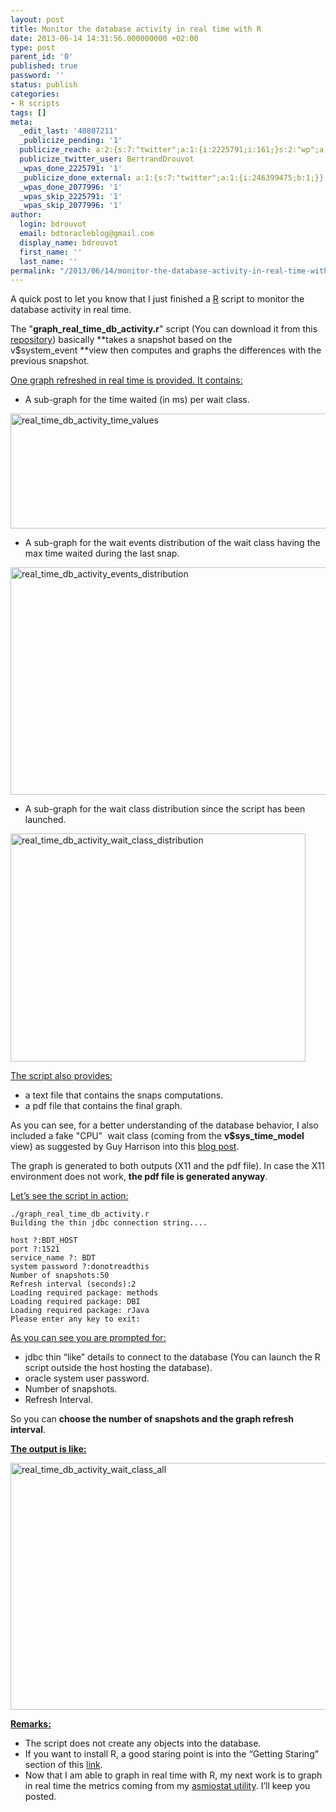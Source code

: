 ```yaml
---
layout: post
title: Monitor the database activity in real time with R
date: 2013-06-14 14:31:56.000000000 +02:00
type: post
parent_id: '0'
published: true
password: ''
status: publish
categories:
- R scripts
tags: []
meta:
  _edit_last: '40807211'
  _publicize_pending: '1'
  publicize_reach: a:2:{s:7:"twitter";a:1:{i:2225791;i:161;}s:2:"wp";a:1:{i:0;i:32;}}
  publicize_twitter_user: BertrandDrouvot
  _wpas_done_2225791: '1'
  _publicize_done_external: a:1:{s:7:"twitter";a:1:{i:246399475;b:1;}}
  _wpas_done_2077996: '1'
  _wpas_skip_2225791: '1'
  _wpas_skip_2077996: '1'
author:
  login: bdrouvot
  email: bdtoracleblog@gmail.com
  display_name: bdrouvot
  first_name: ''
  last_name: ''
permalink: "/2013/06/14/monitor-the-database-activity-in-real-time-with-r/"
---
```


A quick post to let you know that I just finished a [R](http://www.r-project.org/) script to monitor the database activity in real time.

The "**graph\_real\_time\_db\_activity.r**" script (You can download it from this [repository](https://docs.google.com/folder/d/0B7Jf_4JdsptpRHdyOWk1VTdUdEU/edit "Perl Scripts Shared Directory")) basically **takes a snapshot based on the v$system\_event **view then computes and graphs the differences with the previous snapshot.

<span style="text-decoration:underline;">One graph refreshed in real time is provided. It contains:</span>

-   A sub-graph for the time waited (in ms) per wait class.

<img src="{{ site.baseurl }}/assets/images/real_time_db_activity_time_values.png" class="aligncenter size-full wp-image-1085" width="620" height="184" alt="real_time_db_activity_time_values" />

-   A sub-graph for the wait events distribution of the wait class having the max time waited during the last snap.

<img src="{{ site.baseurl }}/assets/images/real_time_db_activity_events_distribution.png" class="aligncenter size-full wp-image-1086" width="526" height="364" alt="real_time_db_activity_events_distribution" />

-   A sub-graph for the wait class distribution since the script has been launched.

<img src="{{ site.baseurl }}/assets/images/real_time_db_activity_wait_class_distribution.png" class="aligncenter size-full wp-image-1087" width="472" height="365" alt="real_time_db_activity_wait_class_distribution" />

<span style="text-decoration:underline;">The script also provides:</span>

-   a text file that contains the snaps computations.
-   a pdf file that contains the final graph.

As you can see, for a better understanding of the database behavior, I also included a fake "CPU"  wait class (coming from the **v$sys\_time\_model** view) as suggested by Guy Harrison into this [blog post](http://guyharrison.typepad.com/oracleguy/2006/09/10g_time_model_.html).

The graph is generated to both outputs (X11 and the pdf file). In case the X11 environment does not work, **the pdf file is generated anyway**.

<span style="text-decoration:underline;">Let’s see the script in action:</span>

    ./graph_real_time_db_activity.r
    Building the thin jdbc connection string....

    host ?:BDT_HOST
    port ?:1521
    service_name ?: BDT
    system password ?:donotreadthis
    Number of snapshots:50
    Refresh interval (seconds):2
    Loading required package: methods
    Loading required package: DBI
    Loading required package: rJava
    Please enter any key to exit:

<span style="text-decoration:underline;">As you can see you are prompted for:</span>

-   jdbc thin “like” details to connect to the database (You can launch the R script outside the host hosting the database).
-   oracle system user password.
-   Number of snapshots.
-   Refresh Interval.

So you can **choose the number of snapshots and the graph refresh interval**.

<span style="text-decoration:underline;">**The output is like:**</span>

<img src="{{ site.baseurl }}/assets/images/real_time_db_activity_wait_class_all.png" class="aligncenter size-full wp-image-1090" width="620" height="395" alt="real_time_db_activity_wait_class_all" />

<span style="text-decoration:underline;">**Remarks:**</span>

-   The script does not create any objects into the database.
-   If you want to install R, a good staring point is into the “Getting Staring” section of this [link](http://www.r-project.org/).
-   Now that I am able to graph in real time with R, my next work is to graph in real time the metrics coming from my [asmiostat utility](http://bdrouvot.wordpress.com/2013/02/15/asm-io-statistics-utility/ "ASM I/O Statistics Utility"). I’ll keep you posted.
